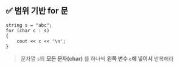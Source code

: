 

## ✅ 범위 기반 for 문 
```
string s = "abc";
for (char c : s) 
{
    cout << c << '\n';
}

```

> 문자열 `s`의 **모든 문자(char)** 를 하나씩 **왼쪽 변수 `c`에 넣어서** 반복해라